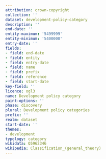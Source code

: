 ```yaml
---
attribution: crown-copyright
collection: ''
dataset: development-policy-category
description: ''
end-date: ''
entity-maximum: '5499999'
entity-minimum: '5400000'
entry-date: ''
fields:
- field: end-date
- field: entity
- field: entry-date
- field: name
- field: prefix
- field: reference
- field: start-date
key-field: ''
licence: ogl3
name: Development policy category
paint-options: ''
phase: discovery
plural: Development policy categories
prefix: ''
realm: dataset
start-date: ''
themes:
- development
typology: category
wikidata: Q5962346
wikipedia: Classification_(general_theory)
---
```

